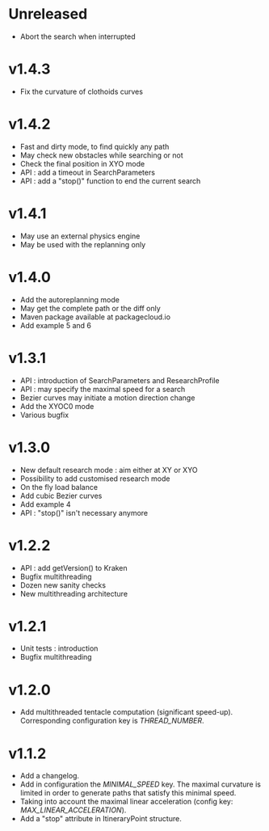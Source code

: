 # Unreleased
- Abort the search when interrupted

# v1.4.3
- Fix the curvature of clothoids curves

# v1.4.2
- Fast and dirty mode, to find quickly any path
- May check new obstacles while searching or not
- Check the final position in XYO mode
- API : add a timeout in SearchParameters
- API : add a "stop()" function to end the current search

# v1.4.1
- May use an external physics engine
- May be used with the replanning only

# v1.4.0
- Add the autoreplanning mode
- May get the complete path or the diff only
- Maven package available at packagecloud.io
- Add example 5 and 6

# v1.3.1
- API : introduction of SearchParameters and ResearchProfile
- API : may specify the maximal speed for a search
- Bezier curves may initiate a motion direction change
- Add the XYOC0 mode
- Various bugfix

# v1.3.0
- New default research mode : aim either at XY or XYO
- Possibility to add customised research mode
- On the fly load balance
- Add cubic Bezier curves
- Add example 4
- API : "stop()" isn't necessary anymore

# v1.2.2
- API : add getVersion() to Kraken
- Bugfix multithreading
- Dozen new sanity checks
- New multithreading architecture

# v1.2.1
- Unit tests : introduction
- Bugfix multithreading

# v1.2.0
- Add multithreaded tentacle computation (significant speed-up). Corresponding configuration key is *THREAD_NUMBER*.

# v1.1.2
- Add a changelog.
- Add in configuration the *MINIMAL_SPEED* key. The maximal curvature is limited in order to generate paths that satisfy this minimal speed.
- Taking into account the maximal linear acceleration (config key: *MAX_LINEAR_ACCELERATION*).
- Add a "stop" attribute in ItineraryPoint structure.
